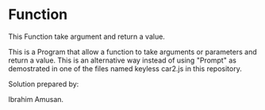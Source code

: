 # Function

This Function take argument and return a value.

This is a Program that allow a function to take arguments or parameters and return a value. 
This is an alternative way instead of using "Prompt" as demostrated in one of the files named keyless car2.js in this repository.

Solution prepared by:

Ibrahim Amusan.
